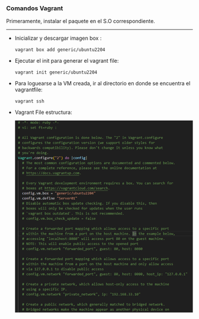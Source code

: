 ### **Comandos Vagrant**

Primeramente, instalar el paquete en el S.O correspondiente.

---

* Inicializar y descargar imagen box :

  ```
  vagrant box add generic/ubuntu2204
  ```
* Ejecutar el init para generar el vagrant file:

  ```
  vagrant init generic/ubuntu2204
  ```
* Para loguearse a la VM creada, ir al directorio en donde se encuentra el vagrantfile:

  ```
  vagrant ssh
  ```
* Vagrant File estructura:

   ![1712770634762.png](./1712770634762.png)

